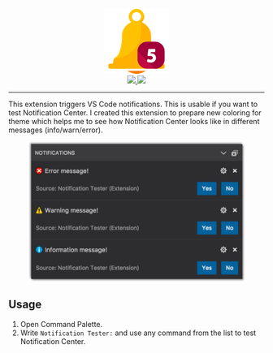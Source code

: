 <p align="center">
  <!-- Icon -->
  <a href="https://marketplace.visualstudio.com/items?itemName=svipas.notification-tester">
    <img src="https://raw.githubusercontent.com/svipas/vscode-notification-tester/master/images/icon.png">
  </a>
  <br>
  <!-- Build Status -->
  <a href="https://travis-ci.com/svipas/vscode-notification-tester">
    <img src="https://travis-ci.com/svipas/vscode-notification-tester.svg?branch=master">
  </a>
  <!-- Visual Studio Marketplace -->
  <a href="https://marketplace.visualstudio.com/items?itemName=svipas.notification-tester">
    <img src="https://vsmarketplacebadge.apphb.com/version/svipas.notification-tester.svg">
  </a>
</p>

<hr>

This extension triggers VS Code notifications. This is usable if you want to test Notification Center. I created this extension to prepare new coloring for theme which helps me to see how Notification Center looks like in different messages (info/warn/error).

<p align="center">
  <img src="https://raw.githubusercontent.com/svipas/vscode-notification-tester/master/images/notification-center.png" width="427" height="277">
</p>

## Usage

1.  Open Command Palette.
2.  Write `Notification Tester:` and use any command from the list to test Notification Center.
